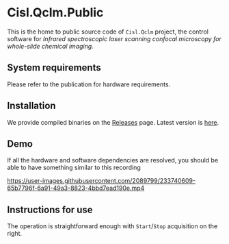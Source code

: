 # Cisl.Qclm.Public
This is the home to public source code of `Cisl.Qclm` project, the control software for _Infrared
spectroscopic laser scanning confocal microscopy for whole-slide chemical imaging_.

## System requirements
Please refer to the publication for hardware requirements.

## Installation
We provide compiled binaries on the [Releases](https://github.com/chemimage/Cisl.Qclm.Public/releases) page.
Latest version is [here](https://github.com/chemimage/Cisl.Qclm.Public/releases/tag/1.0.0).

## Demo
If all the hardware and software dependencies are resolved, you should be able to have something similar to this recording

https://user-images.githubusercontent.com/2089799/233740609-65b7796f-6a91-49a3-8823-4bbd7ead190e.mp4

## Instructions for use
The operation is straightforward enough with `Start`/`Stop` acquisition on the right. 

